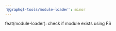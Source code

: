 ```yaml
---
'@graphql-tools/module-loader': minor
---
```


feat(module-loader): check if module exists using FS
